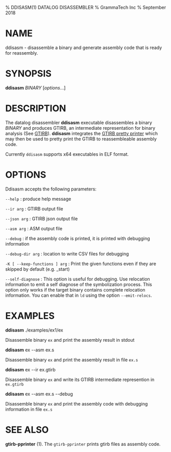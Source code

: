 % DDISASM(1) DATALOG DISASSEMBLER
% GrammaTech Inc
% September 2018

# NAME

ddisasm - disassemble a binary and generate assembly code that is ready for reassembly.

# SYNOPSIS

**ddisasm** *BINARY*  [*options*...]

# DESCRIPTION

The datalog disassembler **ddisasm** executable disassembles a binary
*BINARY* and produces GTIRB, an intermediate representation for binary
analysis (See [GTIRB](https://github.com/grammatech/gtirb)).
**ddisasm** integrates the [GTIRB pretty
printer](https://github.com/grammatech/gtirb-pprinter) which may then be
used to pretty print the GTIRB to reassembleable assembly code.

Currently `ddisasm` supports x64 executables in ELF format.


# OPTIONS

Ddisasm accepts the following parameters:

`--help`
:   produce help message

`--ir arg`
:   GTIRB output file

`--json arg`
:   GTIRB json output file

`--asm arg`
:   ASM output file

`--debug`
:   if the assembly code is printed, it is printed with debugging information

`--debug-dir arg`
:   location to write CSV files for debugging

`-K [ --keep-functions ] arg`
:   Print the given functions even if they are skipped by default (e.g. _start)

`--self-diagnose`
:   This option is useful for debugging. Use relocation information to emit a self diagnose
    of the symbolization process. This option only works if the target
    binary contains complete relocation information. You can enable
    that in `ld` using the option `--emit-relocs`.

# EXAMPLES

**ddisasm** ./examples/ex1/ex

Disassemble binary `ex` and print the assembly result in stdout

**ddisasm** ex --asm ex.s

Disassemble binary `ex` and print the assembly result in file `ex.s`

**ddisasm** ex --ir ex.gtirb

Disassemble binary `ex` and write its GTIRB intermediate represention
in `ex.gtirb`

**ddisasm** ex --asm ex.s --debug

Disassemble binary `ex` and print the assembly code with debugging information in file `ex.s`


# SEE ALSO

**gtirb-pprinter** (1).
The `gtirb-pprinter` prints gtirb files as assembly code.
